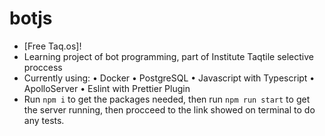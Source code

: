 # botjs

- [Free Taq.os]!
- Learning project of bot programming, part of Institute Taqtile selective proccess
- Currently using:
  • Docker
  • PostgreSQL
  • Javascript with Typescript
  • ApolloServer
  • Eslint with Prettier Plugin
- Run `npm i` to get the packages needed, then run `npm run start` to get the server running, then procceed to the link showed on terminal to do any tests.
